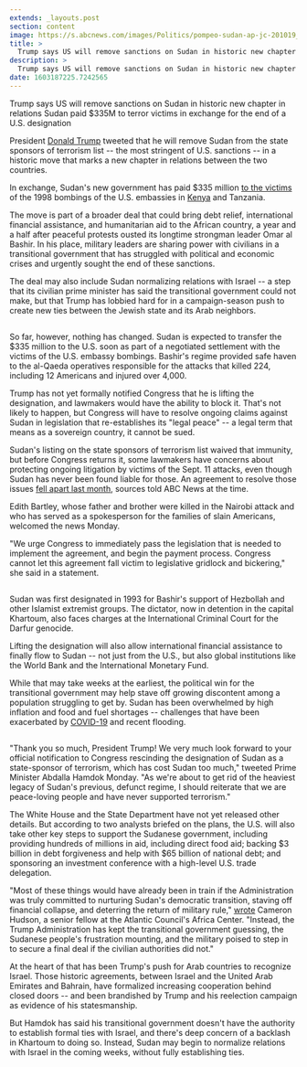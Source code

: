 ```yaml
--- 
extends: _layouts.post 
section: content 
image: https://s.abcnews.com/images/Politics/pompeo-sudan-ap-jc-201019_1603141774822_hpMain_16x9_992.jpg 
title: > 
  Trump says US will remove sanctions on Sudan in historic new chapter in relations 
description: > 
  Trump says US will remove sanctions on Sudan in historic new chapter in relations Sudan paid $335M to terror victims in exchange for the end of a U.S. designationPresident Donald Trump tweeted that he will remove Sudan from the state sponsors of terrorism list -- the most stringent of U.S. sanctions -- in a historic move that marks a new chapter in relations between the two countries.Sudan is expected to transfer the $335 million to the U.S. soon as part of a negotiated settlement with the victims of the U.S. embassy bombings.Trump has not yet formally notified Congress that he is lifting the designation, and lawmakers would have the ability to block it.Sudan has been overwhelmed by high inflation and food and fuel shortages -- challenges that have been exacerbated by COVID-19 and recent flooding.Instead, Sudan may begin to normalize relations with Israel in the coming weeks, without fully establishing ties. 
date: 1603187225.7242565 
--- 
```

<div><p>Trump says US will remove sanctions on Sudan in historic new chapter in relations Sudan paid $335M to terror victims in exchange for the end of a U.S. designation</p><p id="_ap_link_Donald Trump_DonaldTrump_">President <a href="https://abcnews.go.com/alerts/donald-trump" id="_ap_link_Donald Trump_DonaldTrump_" target="_blank">Donald Trump</a> tweeted that he will remove Sudan from the state sponsors of terrorism list -- the most stringent of U.S. sanctions -- in a historic move that marks a new chapter in relations between the two countries.</p><p id="_ap_link_Kenya_Kenya_">In exchange, Sudan's new government has paid $335 million <a href="https://abcnews.go.com/Politics/deal-compensate-1998-embassy-bombings-lift-sanctions-sudan/story?id=73223387" target="_blank">to the victims</a> of the 1998 bombings of the U.S. embassies in <a href="https://abcnews.go.com/alerts/kenya" id="_ap_link_Kenya_Kenya_" target="_blank">Kenya</a> and Tanzania.</p><p class="Ad incontentTeads incontentTeads--story ad-slot"></p><p>The move is part of a broader deal that could bring debt relief, international financial assistance, and humanitarian aid to the African country, a year and a half after peaceful protests ousted its longtime strongman leader Omar al Bashir. In his place, military leaders are sharing power with civilians in a transitional government that has struggled with political and economic crises and urgently sought the end of these sanctions.</p><p>The deal may also include Sudan normalizing relations with Israel -- a step that its civilian prime minister has said the transitional government could not make, but that Trump has lobbied hard for in a campaign-season push to create new ties between the Jewish state and its Arab neighbors.</p><p class="ScrollSpy_container"><p></p></p><p class="RatioFrame aspect-ratio--auto"></p><img class="" alt="PHOTO: Sudanese demonstrators carrying a drum gesture as smoke billows from burning tires during a protest east of the capital Khartoum, Sudan, June 30, 2020." src="data:image/gif;base64,R0lGODlhAQABAIAAAAAAAP///yH5BAEAAAAALAAAAAABAAEAAAIBRAA7"><p class="Caption__Wrapper"></p><p>So far, however, nothing has changed. Sudan is expected to transfer the $335 million to the U.S. soon as part of a negotiated settlement with the victims of the U.S. embassy bombings. Bashir's regime provided safe haven to the al-Qaeda operatives responsible for the attacks that killed 224, including 12 Americans and injured over 4,000.</p><p>Trump has not yet formally notified Congress that he is lifting the designation, and lawmakers would have the ability to block it. That's not likely to happen, but Congress will have to resolve ongoing claims against Sudan in legislation that re-establishes its "legal peace" -- a legal term that means as a sovereign country, it cannot be sued.</p><p>Sudan's listing on the state sponsors of terrorism list waived that immunity, but before Congress returns it, some lawmakers have concerns about protecting ongoing litigation by victims of the Sept. 11 attacks, even though Sudan has never been found liable for those. An agreement to resolve those issues <a href="https://abcnews.go.com/Politics/deal-compensate-1998-embassy-bombings-lift-sanctions-sudan/story?id=73223387" target="_blank">fell apart last month</a>, sources told ABC News at the time.</p><p class="Ad incontentTeads2 incontentTeads2--story ad-slot"></p><p>Edith Bartley, whose father and brother were killed in the Nairobi attack and who has served as a spokesperson for the families of slain Americans, welcomed the news Monday.</p><p>"We urge Congress to immediately pass the legislation that is needed to implement the agreement, and begin the payment process. Congress cannot let this agreement fall victim to legislative gridlock and bickering," she said in a statement.</p><p class="ScrollSpy_container"><p></p></p><p class="RatioFrame aspect-ratio--auto"></p><img class="" alt="PHOTO: Protesters rally in front of the military headquarters, urging the military to join calls for leader Omar al-Bashir's resignation, in the capital Khartoum, Sudan, April 8, 2019." src="data:image/gif;base64,R0lGODlhAQABAIAAAAAAAP///yH5BAEAAAAALAAAAAABAAEAAAIBRAA7"><p class="Caption__Wrapper"></p><p>Sudan was first designated in 1993 for Bashir's support of Hezbollah and other Islamist extremist groups. The dictator, now in detention in the capital Khartoum, also faces charges at the International Criminal Court for the Darfur genocide.</p><p>Lifting the designation will also allow international financial assistance to finally flow to Sudan -- not just from the U.S., but also global institutions like the World Bank and the International Monetary Fund.</p><p>While that may take weeks at the earliest, the political win for the transitional government may help stave off growing discontent among a population struggling to get by. Sudan has been overwhelmed by high inflation and food and fuel shortages -- challenges that have been exacerbated by <a href="https://abcnews.go.com/health/coronavirus" target="_blank">COVID-19</a> and recent flooding.</p><p class="ScrollSpy_container"><p></p></p><p class="RatioFrame aspect-ratio--auto"></p><img class="" alt="PHOTO: Secretary of State Mike Pompeo stands with Sudanese Gen. Abdel-Fattah Burhan, the head of the ruling sovereign council, in Khartoum, Sudan, Aug. 25, 2020." src="data:image/gif;base64,R0lGODlhAQABAIAAAAAAAP///yH5BAEAAAAALAAAAAABAAEAAAIBRAA7"><p class="Caption__Wrapper"></p><p>"Thank you so much, President Trump! We very much look forward to your official notification to Congress rescinding the designation of Sudan as a state-sponsor of terrorism, which has cost Sudan too much," tweeted Prime Minister Abdalla Hamdok Monday. "As we're about to get rid of the heaviest legacy of Sudan's previous, defunct regime, I should reiterate that we are peace-loving people and have never supported terrorism."</p><p>The White House and the State Department have not yet released other details. But according to two analysts briefed on the plans, the U.S. will also take other key steps to support the Sudanese government, including providing hundreds of millions in aid, including direct food aid; backing $3 billion in debt forgiveness and help with $65 billion of national debt; and sponsoring an investment conference with a high-level U.S. trade delegation.</p><p>"Most of these things would have already been in train if the Administration was truly committed to nurturing Sudan's democratic transition, staving off financial collapse, and deterring the return of military rule," <a href="https://www.atlanticcouncil.org/blogs/africasource/sudan-is-removed-from-the-terror-list-now-what/" target="_blank">wrote</a> Cameron Hudson, a senior fellow at the Atlantic Council's Africa Center. "Instead, the Trump Administration has kept the transitional government guessing, the Sudanese people's frustration mounting, and the military poised to step in to secure a final deal if the civilian authorities did not."</p><p class="ContentList__Item"></p><p>At the heart of that has been Trump's push for Arab countries to recognize Israel. Those historic agreements, between Israel and the United Arab Emirates and Bahrain, have formalized increasing cooperation behind closed doors -- and been brandished by Trump and his reelection campaign as evidence of his statesmanship.</p><p>But Hamdok has said his transitional government doesn't have the authority to establish formal ties with Israel, and there's deep concern of a backlash in Khartoum to doing so. Instead, Sudan may begin to normalize relations with Israel in the coming weeks, without fully establishing ties.</p></div>